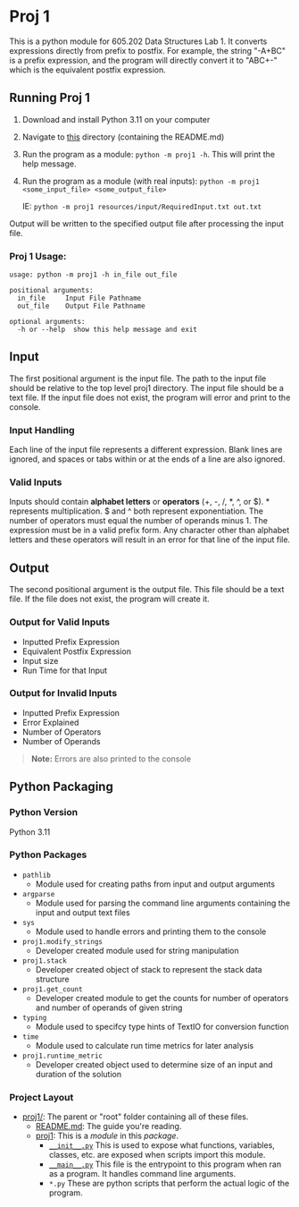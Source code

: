# Proj 1

This is a python module for 605.202 Data Structures Lab 1. It converts 
expressions directly from prefix to postfix. For example, the string "-A+BC" 
is a prefix expression, and the program will directly convert it to "ABC+-" 
which is the equivalent postfix expression.

## Running Proj 1

1. Download and install Python 3.11 on your computer
2. Navigate to [this](.) directory (containing the README.md)
3. Run the program as a module: `python -m proj1 -h`. This will print the help message.
4. Run the program as a module (with real inputs): `python -m proj1 <some_input_file> <some_output_file>`

   IE: `python -m proj1 resources/input/RequiredInput.txt out.txt`

Output will be written to the specified output file after processing the input file.

### Proj 1 Usage:

```commandline
usage: python -m proj1 -h in_file out_file

positional arguments:
  in_file     Input File Pathname
  out_file    Output File Pathname

optional arguments:
  -h or --help  show this help message and exit
```

## Input
The first positional argument is the input file. The path to the input 
file should be relative to the top level proj1 directory. The input file 
should be a text file. If the input file does not exist, the program will 
error and print to the console.

### Input Handling
Each line of the input file represents a different expression. Blank lines 
are ignored, and spaces or tabs within or at the ends of a line are also 
ignored.

### Valid Inputs
Inputs should contain **alphabet letters** or **operators** (+, -, /, *, ^, 
or $). * represents multiplication. $ and ^ both represent exponentiation. 
The number of operators must equal the number of operands minus 1. The 
expression must be in a valid prefix form. Any character other than alphabet 
letters and these operators will result in an error for that line of the 
input file. 

## Output
The second positional argument is the output file. This file should be a 
text file. If the file does not exist, the program will create it.

### Output for Valid Inputs
* Inputted Prefix Expression
* Equivalent Postfix Expression
* Input size
* Run Time for that Input

### Output for Invalid Inputs
* Inputted Prefix Expression
* Error Explained
* Number of Operators
* Number of Operands

> **Note:** Errors are also printed to the console

## Python Packaging

### Python Version
Python 3.11

### Python Packages

* `pathlib`
    * Module used for creating paths from input and output arguments
* `argparse`
    * Module used for parsing the command line arguments containing the 
      input and output text files
* `sys`
  * Module used to handle errors and printing them to the console
* `proj1.modify_strings`
  * Developer created module used for string manipulation 
* `proj1.stack`
  * Developer created object of stack to represent the stack data structure
* `proj1.get_count`
  * Developer created module to get the counts for number of operators and number of 
    operands of given string
* `typing`
  * Module used to specifcy type hints of TextIO for 
    conversion function
* `time`
  * Module used to calculate run time metrics for later analysis
* `proj1.runtime_metric`
  * Developer created object used to determine size of an input and duration 
    of the solution

### Project Layout

* [proj1/](.): The parent or "root" folder containing all of these files.
    * [README.md](README.md):
      The guide you're reading.
    * [proj1](proj1): 
      This is a *module* in this *package*.
      * [`__init__.py`](proj1/__init__.py) 
        This is used to expose what functions, variables, classes, etc. are 
        exposed when scripts import this module.
      * [`__main__.py`](proj1/__main__.py) 
        This file is the entrypoint to this program when ran as a program. 
        It handles command line arguments.
      * `*.py` 
        These are python scripts that perform the actual logic of the program.





